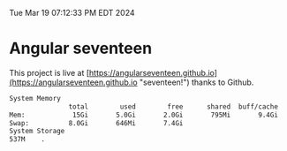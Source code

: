 Tue Mar 19 07:12:33 PM EDT 2024

# Angular seventeen


This project is live at [https://angularseventeen.github.io](https://angularseventeen.github.io "seventeen!") thanks to Github.

```bash
System Memory
               total        used        free      shared  buff/cache   available
Mem:            15Gi       5.0Gi       2.0Gi       795Mi       9.4Gi        10Gi
Swap:          8.0Gi       646Mi       7.4Gi
System Storage
537M	.
```
```bash
